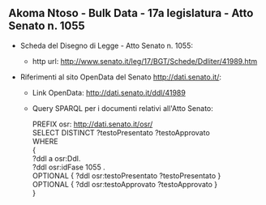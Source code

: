 ## Akoma Ntoso - Bulk Data - 17a legislatura - Atto Senato n. 1055 ##

* Scheda del Disegno di Legge - Atto Senato n. 1055:
	* http url: http://www.senato.it/leg/17/BGT/Schede/Ddliter/41989.htm

* Riferimenti al sito OpenData del Senato http://dati.senato.it/:
	* Link OpenData: http://dati.senato.it/ddl/41989
	* Query SPARQL per i documenti relativi all'Atto Senato:

        PREFIX osr: <http://dati.senato.it/osr/>  
		SELECT DISTINCT ?testoPresentato ?testoApprovato  
		WHERE  
		{  
		    ?ddl a osr:Ddl.  
		    ?ddl osr:idFase 1055 .  
		    OPTIONAL { ?ddl osr:testoPresentato ?testoPresentato }  
		    OPTIONAL { ?ddl osr:testoApprovato ?testoApprovato }  
		}
		